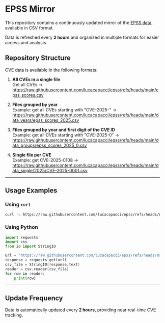 # EPSS Mirror

This repository contains a continuously updated mirror of the [EPSS data](https://www.first.org/epss/data_stats), available in CSV format.

Data is refreshed every **2 hours** and organized in multiple formats for easier access and analysis.

## Repository Structure

CVE data is available in the following formats:

1. **All CVEs in a single file**  
   Get all CVEs &rarr; https://raw.githubusercontent.com/lucacapacci/epss/refs/heads/main/epss_scores.csv
   

3. **Files grouped by year**  
   Example: get all CVEs starting with "CVE-2025-" &rarr;
https://raw.githubusercontent.com/lucacapacci/epss/refs/heads/main/data_years/epss_scores_2025.csv

4. **Files grouped by year and first digit of the CVE ID**  
   Example: get all CVEs starting with "CVE-2025-0" &rarr; https://raw.githubusercontent.com/lucacapacci/epss/refs/heads/main/data_groups/epss_scores_2025_0.csv

5. **Single file per CVE**  
   Example: get CVE-2025-0108 &rarr;
   https://raw.githubusercontent.com/lucacapacci/epss/refs/heads/main/data_single/2025/CVE-2025-0001.csv

---

## Usage Examples

### Using `curl`

```bash
curl -L https://raw.githubusercontent.com/lucacapacci/epss/refs/heads/main/data_single/2025/CVE-2025-0001.csv
```

### Using Python

```python
import requests
import csv
from io import StringIO

url = 'https://raw.githubusercontent.com/lucacapacci/epss/refs/heads/main/data_single/2025/CVE-2025-0001.csv'
response = requests.get(url)
csv_file = StringIO(response.text)
reader = csv.reader(csv_file)
for row in reader:
    print(row)
```

---

## Update Frequency

Data is automatically updated every **2 hours**, providing near real-time CVE tracking.
